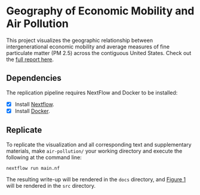 # Geography of Economic Mobility and Air Pollution

This project visualizes the geographic relationship between intergenerational
economic mobility and average measures of fine particulate matter (PM 2.5) 
across the contiguous United States. Check out the
[full report here](https://dmolitor.com/air-pollution).

## Dependencies

The replication pipeline requires NextFlow and Docker to be installed:
- [x] Install [Nextflow](https://www.nextflow.io/docs/latest/getstarted.html).
- [x] Install [Docker](https://docs.docker.com/get-docker/).

## Replicate

To replicate the visualization and all corresponding text and supplementary materials, make
`air-pollution/` your working directory and execute the following at the command line:
```
nextflow run main.nf
```
The resulting write-up will be rendered in the `docs` directory, and
[Figure 1](https://www.dmolitor.com/air-pollution/src/#fig-1) will be rendered in the `src`
directory.
